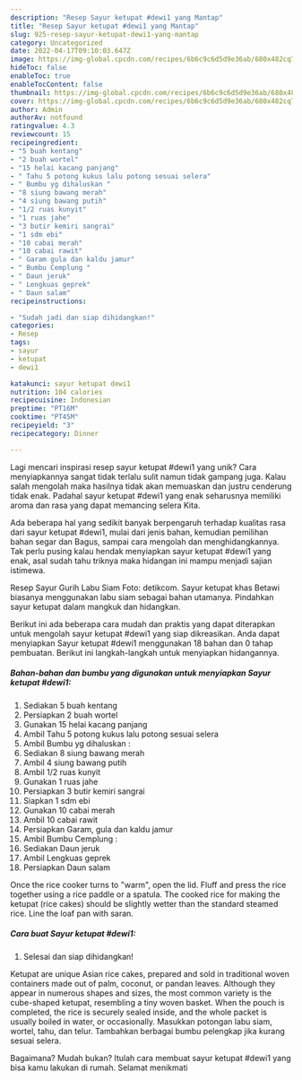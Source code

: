 ```yaml
---
description: "Resep Sayur ketupat #dewi1 yang Mantap"
title: "Resep Sayur ketupat #dewi1 yang Mantap"
slug: 925-resep-sayur-ketupat-dewi1-yang-mantap
category: Uncategorized
date: 2022-04-17T09:10:03.647Z
image: https://img-global.cpcdn.com/recipes/6b6c9c6d5d9e36ab/680x482cq70/sayur-ketupat-dewi1-foto-resep-utama.jpg
hideToc: false
enableToc: true
enableTocContent: false
thumbnail: https://img-global.cpcdn.com/recipes/6b6c9c6d5d9e36ab/680x482cq70/sayur-ketupat-dewi1-foto-resep-utama.jpg
cover: https://img-global.cpcdn.com/recipes/6b6c9c6d5d9e36ab/680x482cq70/sayur-ketupat-dewi1-foto-resep-utama.jpg
author: Admin
authorAv: notfound
ratingvalue: 4.3
reviewcount: 15
recipeingredient:
- "5 buah kentang"
- "2 buah wortel"
- "15 helai kacang panjang"
- " Tahu 5 potong kukus lalu potong sesuai selera"
- " Bumbu yg dihaluskan "
- "8 siung bawang merah"
- "4 siung bawang putih"
- "1/2 ruas kunyit"
- "1 ruas jahe"
- "3 butir kemiri sangrai"
- "1 sdm ebi"
- "10 cabai merah"
- "10 cabai rawit"
- " Garam gula dan kaldu jamur"
- " Bumbu Cemplung "
- " Daun jeruk"
- " Lengkuas geprek"
- " Daun salam"
recipeinstructions:

- "Sudah jadi dan siap dihidangkan!"
categories:
- Resep
tags:
- sayur
- ketupat
- dewi1

katakunci: sayur ketupat dewi1 
nutrition: 104 calories
recipecuisine: Indonesian
preptime: "PT16M"
cooktime: "PT45M"
recipeyield: "3"
recipecategory: Dinner

---
```





Lagi mencari inspirasi resep sayur ketupat #dewi1 yang unik? Cara menyiapkannya sangat tidak terlalu sulit namun tidak gampang juga. Kalau salah mengolah maka hasilnya tidak akan memuaskan dan justru cenderung tidak enak. Padahal sayur ketupat #dewi1 yang enak seharusnya memiliki aroma dan rasa yang dapat memancing selera Kita.





Ada beberapa hal yang sedikit banyak berpengaruh terhadap kualitas rasa dari sayur ketupat #dewi1, mulai dari jenis bahan, kemudian pemilihan bahan segar dan Bagus, sampai cara mengolah dan menghidangkannya. Tak perlu pusing kalau hendak menyiapkan sayur ketupat #dewi1 yang enak,      asal sudah tahu triknya maka hidangan ini mampu menjadi sajian istimewa.














Resep Sayur Gurih Labu Siam Foto: detikcom. Sayur ketupat khas Betawi biasanya menggunakan labu siam sebagai bahan utamanya. Pindahkan sayur ketupat dalam mangkuk dan hidangkan.






Berikut ini ada beberapa cara mudah dan praktis yang dapat diterapkan untuk mengolah sayur ketupat #dewi1 yang siap dikreasikan. Anda dapat menyiapkan Sayur ketupat #dewi1 menggunakan 18 bahan dan 0 tahap pembuatan. Berikut ini langkah-langkah untuk menyiapkan hidangannya.

<!--inarticleads1-->

##### Bahan-bahan dan bumbu yang digunakan untuk menyiapkan Sayur ketupat #dewi1:

1. Sediakan 5 buah kentang
1. Persiapkan 2 buah wortel
1. Gunakan 15 helai kacang panjang
1. Ambil  Tahu 5 potong kukus lalu potong sesuai selera
1. Ambil  Bumbu yg dihaluskan :
1. Sediakan 8 siung bawang merah
1. Ambil 4 siung bawang putih
1. Ambil 1/2 ruas kunyit
1. Gunakan 1 ruas jahe
1. Persiapkan 3 butir kemiri sangrai
1. Siapkan 1 sdm ebi
1. Gunakan 10 cabai merah
1. Ambil 10 cabai rawit
1. Persiapkan  Garam, gula dan kaldu jamur
1. Ambil  Bumbu Cemplung :
1. Sediakan  Daun jeruk
1. Ambil  Lengkuas geprek
1. Persiapkan  Daun salam


Once the rice cooker turns to &#34;warm&#34;, open the lid. Fluff and press the rice together using a rice paddle or a spatula. The cooked rice for making the ketupat (rice cakes) should be slightly wetter than the standard steamed rice. Line the loaf pan with saran. 

<!--inarticleads2-->

##### Cara buat Sayur ketupat #dewi1:


1. Selesai dan siap dihidangkan!

Ketupat are unique Asian rice cakes, prepared and sold in traditional woven containers made out of palm, coconut, or pandan leaves. Although they appear in numerous shapes and sizes, the most common variety is the cube-shaped ketupat, resembling a tiny woven basket. When the pouch is completed, the rice is securely sealed inside, and the whole packet is usually boiled in water, or occasionally. Masukkan potongan labu siam, wortel, tahu, dan telur. Tambahkan berbagai bumbu pelengkap jika kurang sesuai selera. 

Bagaimana? Mudah bukan? Itulah cara membuat sayur ketupat #dewi1 yang bisa kamu lakukan di rumah. Selamat menikmati
